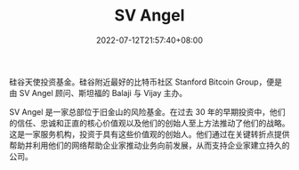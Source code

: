 ﻿---
weight: 
title: "SV Angel"
description: "硅谷天使投资基金"
date: 2022-07-12T21:57:40+08:00
lastmod: 2022-07-12T16:45:40+08:00
draft: false
authors: ["浮尘"]
featuredImage: "sv-angel.jpg"
link: "https://www.svangel.com/"
tags: ["投资机构","SV Angel"]
categories: ["navigation"]
navigation: ["投资机构"]
lightgallery: true
toc: true
pinned: false
recommend: false
recommend1: false
---
硅谷天使投资基金。硅谷附近最好的比特币社区 Stanford Bitcoin Group，便是由 SV Angel 顾问、斯坦福的 Balaji 与 Vijay 主办。

SV Angel 是一家总部位于旧金山的风险基金。在过去 30 年的早期投资中，他们的信任、忠诚和正直的核心价值观以及他们的创始人至上方法推动了他们的战略。这是一家服务机构，投资于具有这些价值观的创始人。他们通过在关键转折点提供帮助并利用他们的网络帮助企业家推动业务向前发展，从而支持企业家建立持久的公司。